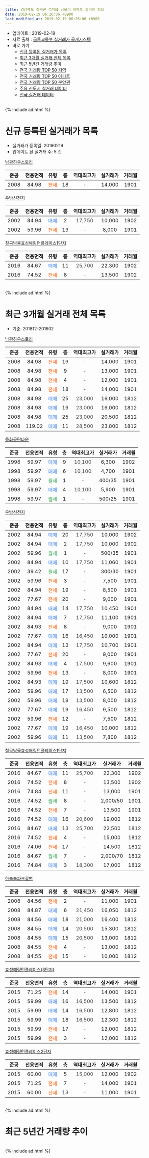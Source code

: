 ```yaml
---
title: 경상북도 칠곡군 석적읍 남율리 아파트 실거래 정보
date: 2019-02-19 06:26:06 +0900
last_modified_at: 2019-02-19 06:26:06 +0900
---
```


* 업데이트 : 2019-02-19
* 자료 출처 : [국토교통부 실거래가 공개시스템](http://rt.molit.go.kr)
* 바로 가기
    * [신규 등록된 실거래가 목록](#신규-등록된-실거래가-목록)
    * [최근 3개월 실거래 전체 목록](#최근-3개월-실거래-전체-목록)
    * [최근 5년간 거래량 추이](#최근-5년간-거래량-추이)
    * [전국 거래량 TOP 50 지역](https://inasie.github.io/apt-trade-info/최근-3개월-전국에서-가장-거래가-많이-발생한-지역)
    * [전국 거래량 TOP 50 아파트](https://inasie.github.io/apt-trade-info/최근-3개월-전국에서-가장-거래가-많이-발생한-아파트)
    * [전국 거래량 TOP 50 분양권](https://inasie.github.io/apt-trade-info/최근-3개월-전국에서-가장-거래가-많이-발생한-분양권)
    * [주요 신도시 실거래 데이터](https://inasie.github.io/apt-trade-info/주요-신도시)
    * [전국 실거래 데이터](https://inasie.github.io/apt-trade-info/전국)
<br>
{% include ad.html %}
<br>

# 신규 등록된 실거래가 목록
* 실거래가 등록일: 20190219
* 업데이트 된 실거래 수: 5 건


[남광하우스토리](https://search.naver.com/search.naver?query=%EA%B2%BD%EC%83%81%EB%B6%81%EB%8F%84+%EC%B9%A0%EA%B3%A1%EA%B5%B0+%EC%84%9D%EC%A0%81%EC%9D%8D+%EB%82%A8%EC%9C%A8%EB%A6%AC+%EB%82%A8%EA%B4%91%ED%95%98%EC%9A%B0%EC%8A%A4%ED%86%A0%EB%A6%AC)

|준공|전용면적|유형|층|역대최고가|실거래가|거래월|
|:---:|:---:|:---:|:---:|:---:|:---:|:---:|
|2008|84.98|<span style="color:#ff5a00">전세</span>|18|<span style="color:#444444">-</span>|14,000|1901|

[우방신천지](https://search.naver.com/search.naver?query=%EA%B2%BD%EC%83%81%EB%B6%81%EB%8F%84+%EC%B9%A0%EA%B3%A1%EA%B5%B0+%EC%84%9D%EC%A0%81%EC%9D%8D+%EB%82%A8%EC%9C%A8%EB%A6%AC+%EC%9A%B0%EB%B0%A9%EC%8B%A0%EC%B2%9C%EC%A7%80)

|준공|전용면적|유형|층|역대최고가|실거래가|거래월|
|:---:|:---:|:---:|:---:|:---:|:---:|:---:|
|2002|84.94|<span style="color:#4285f3">매매</span>|2|<span style="color:#444444">17,750</span>|10,000|1902|
|2002|59.96|<span style="color:#ff5a00">전세</span>|13|<span style="color:#444444">-</span>|8,000|1901|

[칠곡남율효성해링턴플레이스1단지](https://search.naver.com/search.naver?query=%EA%B2%BD%EC%83%81%EB%B6%81%EB%8F%84+%EC%B9%A0%EA%B3%A1%EA%B5%B0+%EC%84%9D%EC%A0%81%EC%9D%8D+%EB%82%A8%EC%9C%A8%EB%A6%AC+%EC%B9%A0%EA%B3%A1%EB%82%A8%EC%9C%A8%ED%9A%A8%EC%84%B1%ED%95%B4%EB%A7%81%ED%84%B4%ED%94%8C%EB%A0%88%EC%9D%B4%EC%8A%A41%EB%8B%A8%EC%A7%80)

|준공|전용면적|유형|층|역대최고가|실거래가|거래월|
|:---:|:---:|:---:|:---:|:---:|:---:|:---:|
|2016|84.67|<span style="color:#4285f3">매매</span>|11|<span style="color:#444444">25,700</span>|22,300|1902|
|2016|74.52|<span style="color:#ff5a00">전세</span>|8|<span style="color:#444444">-</span>|13,500|1902|


<br>
{% include ad.html %}
<br>

# 최근 3개월 실거래 전체 목록
* 기준: 201812-201902


[남광하우스토리](https://search.naver.com/search.naver?query=%EA%B2%BD%EC%83%81%EB%B6%81%EB%8F%84+%EC%B9%A0%EA%B3%A1%EA%B5%B0+%EC%84%9D%EC%A0%81%EC%9D%8D+%EB%82%A8%EC%9C%A8%EB%A6%AC+%EB%82%A8%EA%B4%91%ED%95%98%EC%9A%B0%EC%8A%A4%ED%86%A0%EB%A6%AC)

|준공|전용면적|유형|층|역대최고가|실거래가|거래월|
|:---:|:---:|:---:|:---:|:---:|:---:|:---:|
|2008|84.98|<span style="color:#ff5a00">전세</span>|19|<span style="color:#444444">-</span>|14,000|1901|
|2008|84.98|<span style="color:#ff5a00">전세</span>|9|<span style="color:#444444">-</span>|13,000|1901|
|2008|84.98|<span style="color:#ff5a00">전세</span>|4|<span style="color:#444444">-</span>|12,000|1901|
|2008|84.98|<span style="color:#ff5a00">전세</span>|18|<span style="color:#444444">-</span>|14,000|1901|
|2008|84.98|<span style="color:#4285f3">매매</span>|25|<span style="color:#444444">23,000</span>|16,000|1812|
|2008|84.98|<span style="color:#4285f3">매매</span>|19|<span style="color:#444444">23,000</span>|16,000|1812|
|2008|84.98|<span style="color:#4285f3">매매</span>|25|<span style="color:#444444">23,000</span>|20,500|1812|
|2008|119.02|<span style="color:#4285f3">매매</span>|11|<span style="color:#444444">28,500</span>|23,800|1812|

[동화공단타운](https://search.naver.com/search.naver?query=%EA%B2%BD%EC%83%81%EB%B6%81%EB%8F%84+%EC%B9%A0%EA%B3%A1%EA%B5%B0+%EC%84%9D%EC%A0%81%EC%9D%8D+%EB%82%A8%EC%9C%A8%EB%A6%AC+%EB%8F%99%ED%99%94%EA%B3%B5%EB%8B%A8%ED%83%80%EC%9A%B4)

|준공|전용면적|유형|층|역대최고가|실거래가|거래월|
|:---:|:---:|:---:|:---:|:---:|:---:|:---:|
|1998|59.97|<span style="color:#4285f3">매매</span>|9|<span style="color:#444444">10,100</span>|6,300|1902|
|1998|59.97|<span style="color:#4285f3">매매</span>|6|<span style="color:#444444">10,100</span>|4,700|1901|
|1998|59.97|<span style="color:#34a853">월세</span>|1|<span style="color:#444444">-</span>|400/35|1901|
|1998|59.97|<span style="color:#4285f3">매매</span>|4|<span style="color:#444444">10,100</span>|5,900|1901|
|1998|59.97|<span style="color:#34a853">월세</span>|1|<span style="color:#444444">-</span>|500/25|1901|

[우방신천지](https://search.naver.com/search.naver?query=%EA%B2%BD%EC%83%81%EB%B6%81%EB%8F%84+%EC%B9%A0%EA%B3%A1%EA%B5%B0+%EC%84%9D%EC%A0%81%EC%9D%8D+%EB%82%A8%EC%9C%A8%EB%A6%AC+%EC%9A%B0%EB%B0%A9%EC%8B%A0%EC%B2%9C%EC%A7%80)

|준공|전용면적|유형|층|역대최고가|실거래가|거래월|
|:---:|:---:|:---:|:---:|:---:|:---:|:---:|
|2002|84.94|<span style="color:#4285f3">매매</span>|20|<span style="color:#444444">17,750</span>|10,000|1902|
|2002|84.94|<span style="color:#4285f3">매매</span>|2|<span style="color:#444444">17,750</span>|10,000|1902|
|2002|59.96|<span style="color:#34a853">월세</span>|1|<span style="color:#444444">-</span>|500/35|1901|
|2002|84.94|<span style="color:#4285f3">매매</span>|10|<span style="color:#444444">17,750</span>|11,060|1901|
|2002|39.42|<span style="color:#34a853">월세</span>|17|<span style="color:#444444">-</span>|300/30|1901|
|2002|59.96|<span style="color:#ff5a00">전세</span>|3|<span style="color:#444444">-</span>|7,500|1901|
|2002|84.94|<span style="color:#ff5a00">전세</span>|19|<span style="color:#444444">-</span>|8,500|1901|
|2002|77.67|<span style="color:#ff5a00">전세</span>|20|<span style="color:#444444">-</span>|9,000|1901|
|2002|84.94|<span style="color:#4285f3">매매</span>|14|<span style="color:#444444">17,750</span>|10,450|1901|
|2002|84.94|<span style="color:#4285f3">매매</span>|7|<span style="color:#444444">17,750</span>|11,100|1901|
|2002|84.93|<span style="color:#ff5a00">전세</span>|8|<span style="color:#444444">-</span>|9,000|1901|
|2002|77.67|<span style="color:#4285f3">매매</span>|16|<span style="color:#444444">16,450</span>|10,000|1901|
|2002|84.94|<span style="color:#4285f3">매매</span>|13|<span style="color:#444444">17,750</span>|10,700|1901|
|2002|77.67|<span style="color:#ff5a00">전세</span>|20|<span style="color:#444444">-</span>|9,000|1901|
|2002|84.93|<span style="color:#4285f3">매매</span>|4|<span style="color:#444444">17,500</span>|9,600|1901|
|2002|59.96|<span style="color:#ff5a00">전세</span>|13|<span style="color:#444444">-</span>|8,000|1901|
|2002|84.93|<span style="color:#4285f3">매매</span>|19|<span style="color:#444444">17,500</span>|10,600|1812|
|2002|59.96|<span style="color:#4285f3">매매</span>|17|<span style="color:#444444">13,500</span>|6,500|1812|
|2002|59.96|<span style="color:#4285f3">매매</span>|19|<span style="color:#444444">13,500</span>|8,000|1812|
|2002|77.67|<span style="color:#4285f3">매매</span>|19|<span style="color:#444444">16,450</span>|9,500|1812|
|2002|59.96|<span style="color:#ff5a00">전세</span>|12|<span style="color:#444444">-</span>|7,500|1812|
|2002|77.67|<span style="color:#4285f3">매매</span>|19|<span style="color:#444444">16,450</span>|10,000|1812|
|2002|59.96|<span style="color:#4285f3">매매</span>|11|<span style="color:#444444">13,500</span>|7,800|1812|

[칠곡남율효성해링턴플레이스1단지](https://search.naver.com/search.naver?query=%EA%B2%BD%EC%83%81%EB%B6%81%EB%8F%84+%EC%B9%A0%EA%B3%A1%EA%B5%B0+%EC%84%9D%EC%A0%81%EC%9D%8D+%EB%82%A8%EC%9C%A8%EB%A6%AC+%EC%B9%A0%EA%B3%A1%EB%82%A8%EC%9C%A8%ED%9A%A8%EC%84%B1%ED%95%B4%EB%A7%81%ED%84%B4%ED%94%8C%EB%A0%88%EC%9D%B4%EC%8A%A41%EB%8B%A8%EC%A7%80)

|준공|전용면적|유형|층|역대최고가|실거래가|거래월|
|:---:|:---:|:---:|:---:|:---:|:---:|:---:|
|2016|84.67|<span style="color:#4285f3">매매</span>|11|<span style="color:#444444">25,700</span>|22,300|1902|
|2016|74.52|<span style="color:#ff5a00">전세</span>|8|<span style="color:#444444">-</span>|13,500|1902|
|2016|74.84|<span style="color:#ff5a00">전세</span>|11|<span style="color:#444444">-</span>|13,000|1901|
|2016|74.52|<span style="color:#34a853">월세</span>|8|<span style="color:#444444">-</span>|2,000/50|1901|
|2016|74.52|<span style="color:#ff5a00">전세</span>|7|<span style="color:#444444">-</span>|13,500|1901|
|2016|74.52|<span style="color:#4285f3">매매</span>|16|<span style="color:#444444">20,600</span>|19,000|1812|
|2016|84.67|<span style="color:#4285f3">매매</span>|13|<span style="color:#444444">25,700</span>|22,500|1812|
|2016|74.52|<span style="color:#ff5a00">전세</span>|4|<span style="color:#444444">-</span>|15,000|1812|
|2016|74.06|<span style="color:#ff5a00">전세</span>|17|<span style="color:#444444">-</span>|14,500|1812|
|2016|84.67|<span style="color:#34a853">월세</span>|7|<span style="color:#444444">-</span>|2,000/70|1812|
|2016|74.84|<span style="color:#4285f3">매매</span>|3|<span style="color:#444444">18,300</span>|17,000|1812|


<script async src="//pagead2.googlesyndication.com/pagead/js/adsbygoogle.js"></script>
<!-- 기본 -->
<ins class="adsbygoogle"
     style="display:block"
     data-ad-client="ca-pub-2446590836940007"
     data-ad-slot="1659523306"
     data-ad-format="auto"
     data-full-width-responsive="true"></ins>
<script>
(adsbygoogle = window.adsbygoogle || []).push({});
</script>


[한솔솔파크강변](https://search.naver.com/search.naver?query=%EA%B2%BD%EC%83%81%EB%B6%81%EB%8F%84+%EC%B9%A0%EA%B3%A1%EA%B5%B0+%EC%84%9D%EC%A0%81%EC%9D%8D+%EB%82%A8%EC%9C%A8%EB%A6%AC+%ED%95%9C%EC%86%94%EC%86%94%ED%8C%8C%ED%81%AC%EA%B0%95%EB%B3%80)

|준공|전용면적|유형|층|역대최고가|실거래가|거래월|
|:---:|:---:|:---:|:---:|:---:|:---:|:---:|
|2008|84.56|<span style="color:#ff5a00">전세</span>|2|<span style="color:#444444">-</span>|11,000|1901|
|2008|84.87|<span style="color:#4285f3">매매</span>|6|<span style="color:#444444">21,450</span>|16,050|1812|
|2008|84.56|<span style="color:#4285f3">매매</span>|18|<span style="color:#444444">21,000</span>|16,400|1812|
|2008|84.55|<span style="color:#4285f3">매매</span>|14|<span style="color:#444444">20,500</span>|15,300|1812|
|2008|84.55|<span style="color:#4285f3">매매</span>|15|<span style="color:#444444">20,500</span>|13,000|1812|
|2008|84.55|<span style="color:#ff5a00">전세</span>|4|<span style="color:#444444">-</span>|13,000|1812|
|2008|84.55|<span style="color:#ff5a00">전세</span>|15|<span style="color:#444444">-</span>|10,000|1812|

[효성해링턴플레이스(3단지)](https://search.naver.com/search.naver?query=%EA%B2%BD%EC%83%81%EB%B6%81%EB%8F%84+%EC%B9%A0%EA%B3%A1%EA%B5%B0+%EC%84%9D%EC%A0%81%EC%9D%8D+%EB%82%A8%EC%9C%A8%EB%A6%AC+%ED%9A%A8%EC%84%B1%ED%95%B4%EB%A7%81%ED%84%B4%ED%94%8C%EB%A0%88%EC%9D%B4%EC%8A%A4%283%EB%8B%A8%EC%A7%80%29)

|준공|전용면적|유형|층|역대최고가|실거래가|거래월|
|:---:|:---:|:---:|:---:|:---:|:---:|:---:|
|2015|71.25|<span style="color:#ff5a00">전세</span>|14|<span style="color:#444444">-</span>|14,000|1901|
|2015|59.99|<span style="color:#4285f3">매매</span>|16|<span style="color:#444444">16,500</span>|13,500|1812|
|2015|59.99|<span style="color:#4285f3">매매</span>|14|<span style="color:#444444">16,500</span>|12,800|1812|
|2015|59.99|<span style="color:#4285f3">매매</span>|18|<span style="color:#444444">16,500</span>|12,300|1812|
|2015|59.99|<span style="color:#ff5a00">전세</span>|17|<span style="color:#444444">-</span>|12,000|1812|
|2015|59.99|<span style="color:#ff5a00">전세</span>|3|<span style="color:#444444">-</span>|12,000|1812|

[효성해링턴플레이스2단지](https://search.naver.com/search.naver?query=%EA%B2%BD%EC%83%81%EB%B6%81%EB%8F%84+%EC%B9%A0%EA%B3%A1%EA%B5%B0+%EC%84%9D%EC%A0%81%EC%9D%8D+%EB%82%A8%EC%9C%A8%EB%A6%AC+%ED%9A%A8%EC%84%B1%ED%95%B4%EB%A7%81%ED%84%B4%ED%94%8C%EB%A0%88%EC%9D%B4%EC%8A%A42%EB%8B%A8%EC%A7%80)

|준공|전용면적|유형|층|역대최고가|실거래가|거래월|
|:---:|:---:|:---:|:---:|:---:|:---:|:---:|
|2015|60.00|<span style="color:#4285f3">매매</span>|5|<span style="color:#444444">15,000</span>|12,000|1902|
|2015|71.25|<span style="color:#ff5a00">전세</span>|7|<span style="color:#444444">-</span>|14,000|1901|
|2015|60.00|<span style="color:#ff5a00">전세</span>|13|<span style="color:#444444">-</span>|11,000|1901|


<br>
{% include ad.html %}
<br>

# 최근 5년간 거래량 추이


<div style="width:100%;">
    <canvas id="deal_progress" height="200"></canvas>
</div>

<script>
new Chart(document.getElementById("deal_progress"), {
    type: 'line',
    data: {
        labels: ['201402','201403','201404','201405','201406','201407','201408','201409','201410','201411','201412','201501','201502','201503','201504','201505','201506','201507','201508','201509','201510','201511','201512','201601','201602','201603','201604','201605','201606','201607','201608','201609','201610','201611','201612','201701','201702','201703','201704','201705','201706','201707','201708','201709','201710','201711','201712','201801','201802','201803','201804','201805','201806','201807','201808','201809','201810','201811','201812','201901','201902'],
        datasets: [{
            label: '매매',
            pointRadius: 1,
            data: [26, 31, 30, 27, 25, 19, 27, 32, 31, 23, 23, 23, 15, 36, 22, 15, 18, 17, 25, 33, 26, 18, 13, 18, 15, 34, 9, 20, 17, 13, 17, 16, 23, 20, 20, 16, 25, 25, 18, 31, 23, 32, 24, 23, 30, 27, 20, 40, 20, 40, 26, 22, 23, 24, 14, 18, 21, 22, 20, 8, 5],
            borderColor: "rgba(255, 201, 14, 1)",
            backgroundColor: "rgba(255, 201, 14, 0.5)",
            fill: false,
            lineTension: 0
        },{
            label: '전월세',
            pointRadius: 1,
            data: [17, 21, 14, 21, 11, 22, 13, 16, 18, 19, 16, 18, 11, 12, 20, 19, 21, 17, 26, 29, 25, 5, 12, 17, 20, 23, 14, 15, 22, 26, 46, 37, 35, 22, 24, 24, 22, 22, 8, 19, 19, 20, 32, 21, 20, 26, 20, 28, 31, 29, 24, 22, 21, 29, 23, 20, 16, 21, 8, 21, 1],
            borderColor: "rgba(0, 141, 185, 1)",
            backgroundColor: "rgba(0, 141, 185, 0.5)",
            fill: false,
            lineTension: 0
        }
        ]
    },
    options: {
        responsive: true,
        title: {
            display: false
        },
        tooltips: {
            mode: 'index',
            intersect: false
        },
        hover: {
            mode: 'nearest',
            intersect: true
        },
        scales: {
            xAxes: [{
                display: true,
                scaleLabel: {
                    display: true,
                    labelString: '년/월'
                }
            }],
            yAxes: [{
                display: true,
                ticks: {
                    suggestedMin: 0,
                },
                scaleLabel: {
                    display: true,
                    labelString: '실거래 수'
                }
            }]
        }
    }
});

</script>


<br>
{% include ad.html %}
<br>

